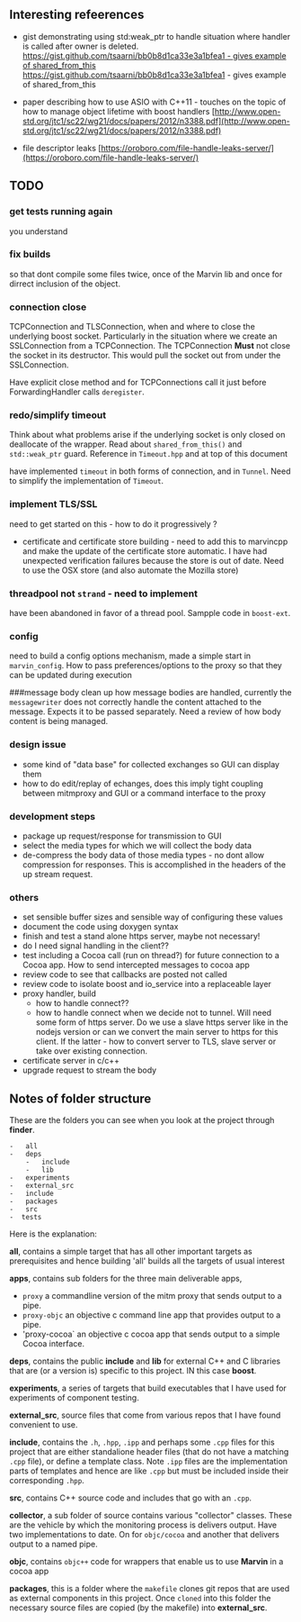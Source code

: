## Interesting refeerences
- gist demonstrating using std:weak_ptr to handle situation where handler is called after owner is deleted. [https://gist.github.com/tsaarni/bb0b8d1ca33e3a1bfea1 - gives example of shared_from_this](https://gist.github.com/tsaarni/bb0b8d1ca33e3a1bfea1)
https://gist.github.com/tsaarni/bb0b8d1ca33e3a1bfea1 - gives example of shared_from_this


- paper describing how to use ASIO with C++11 - touches on the topic of how to manage object lifetime with boost handlers [http://www.open-std.org/jtc1/sc22/wg21/docs/papers/2012/n3388.pdf](http://www.open-std.org/jtc1/sc22/wg21/docs/papers/2012/n3388.pdf)


- file descriptor leaks  [https://oroboro.com/file-handle-leaks-server/](https://oroboro.com/file-handle-leaks-server/)

## TODO
### get tests running again
you understand
### fix builds
so that dont compile some files twice, once of the Marvin lib and once for dirrect inclusion of the object.
### connection close
TCPConnection and TLSConnection, when and where to close the underlying boost socket. Particularly in the situation where we create an SSLConnection from a TCPConnection. The TCPConnection __Must__ not close the socket in its destructor. This would pull the socket out from under the SSLConnection.

Have explicit close method and for TCPConnections call it just before ForwardingHandler calls `deregister`.
### redo/simplify timeout
Think about what problems arise if the underlying socket is only closed on deallocate of the wrapper. Read about `shared_from_this()` and `std::weak_ptr` guard. Reference in `Timeout.hpp` and at top of this document

have implemented `timeout` in both forms of connection, and in `Tunnel`. Need to simplify the implementation of `Timeout`.
### implement TLS/SSL
need to get started on this - how to do it progressively ?

-	certificate and certificate store building - need to add this to marvincpp and make the update of the certificate store automatic. I have had unexpected verification failures because the store is out of date. Need to use the OSX store (and also automate the Mozilla store)

### threadpool not `strand` - need to implement
have been abandoned in favor of a thread pool. Sampple code in `boost-ext`.
### config
need to build a config options mechanism, made a simple start in `marvin_config`. How to pass preferences/options to the proxy so that they can be updated during execution

###message body
clean up how message bodies are handled, currently the `messagewriter` does  not correctly handle the content attached to the message. Expects it to be passed separately. Need a review of how body content is being managed. 

### design issue
-	some kind of "data base" for collected exchanges so GUI can display them
-	how to do edit/replay of echanges, does this imply tight coupling between mitmproxy and GUI or a command interface to the proxy

### development steps
-	package up request/response for transmission to GUI
-	select the media types for which we will collect the body data
-	de-compress the body data of those media types - no dont allow compression for responses.  This is accomplished in the headers of the up stream request.

### others
-	set sensible buffer sizes and sensible way of configuring these values
-	document the code using doxygen syntax
-	finish and test a stand alone https server, maybe not necessary!
-	do I need signal handling in the client??
-	test including a Cocoa call (run on thread?) for future connection to a Cocoa app. How to send intercepted messages to cocoa app
-	review code to see that callbacks are posted not called
-	review code to isolate boost and io_service into a replaceable layer
-	proxy handler, build
	-	how to handle connect??
	-	how to handle connect when we decide not to tunnel. Will need some form of  https server. Do we use a slave https server like in the nodejs version or can we convert the main server to https for this client. If the latter - how to convert server to TLS, slave server or take over existing connection. 
-	certificate server in c/c++
-	upgrade request to stream the body


## Notes of folder structure
These are the folders you can see when you look at the project through __finder__.

	-	all
	-	deps
		-	include
		-	lib
	-	experiments
	-	external_src
	-	include
	-	packages
	-	src
	-  tests
	
Here is the explanation:

__all__, contains a simple target that has all other important targets as prerequisites and hence building 'all' builds all the targets of usual interest 

__apps__, contains sub folders for the three main deliverable apps, 

-	`proxy` a commandline version of the mitm proxy that sends output to a pipe.
- 	`proxy-objc` an objective c command line app that provides output to a pipe.
-  	'proxy-cocoa` an objective c cocoa app that sends output to a simple Cocoa interface.

__deps__, contains the public __include__ and __lib__ for external C++ and C libraries that are (or a version is) specific to this project. IN this case __boost__.

__experiments__, a series of targets that build executables that I have used for experiments of component testing.

__external_src__, source files that come from various repos that I have found convenient to use.

__include__, contains the `.h`, `.hpp`, `.ipp` and perhaps some `.cpp` files for this project that are either standalione header files (that do not have a matching `.cpp` file), or define a template class. Note `.ipp` files are the implementation parts of templates and hence are like `.cpp` but must be included inside their corresponding `.hpp`.

__src__, contains C++ source code and includes that go with an `.cpp`.

__collector__, a sub folder of source contains various "collector" classes. These are the vehicle by which the monitoring process is delivers output. Have two implementations to date. On for `objc/cocoa` and another that delivers output to a named pipe. 

__objc__, contains `objc++` code for wrappers that enable us to use __Marvin__ in a cocoa app

__packages__, this is a folder where the `makefile` clones git repos that are used as external components in this project. Once `cloned` into this folder the necessary source files are copied (by the makefile) into __external_src__. 